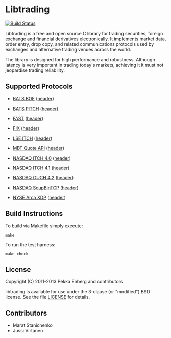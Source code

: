 # Libtrading

[![Build Status](https://secure.travis-ci.org/penberg/libtrading.png?branch=master)](http://travis-ci.org/penberg/libtrading)

Libtrading is a free and open source C library for trading securities, foreign
exchange and financial derivatives electronically. It implements market data,
order entry, drop copy, and related communications protocols used by exchanges
and alternative trading venues across the world.

The library is designed for high performance and robustness. Although latency
is very important in trading today's markets, achieving it it must not
jeopardise trading reliability.

## Supported Protocols

 * [BATS BOE][] ([header](https://github.com/penberg/libtrading/blob/master/include/libtrading/proto/boe_message.h))

 * [BATS PITCH][] ([header](https://github.com/penberg/libtrading/blob/master/include/libtrading/proto/pitch_message.h))

 * [FAST][] ([header](https://github.com/penberg/libtrading/blob/master/include/libtrading/proto/fast_message.h))

 * [FIX][] ([header](https://github.com/penberg/libtrading/blob/master/include/libtrading/proto/fix_message.h))

 * [LSE ITCH][] ([header](https://github.com/penberg/libtrading/blob/master/include/libtrading/proto/lse_itch_message.h))

 * [MBT Quote API][] ([header](https://github.com/penberg/libtrading/blob/master/include/libtrading/proto/mbt_quote_message.h))

 * [NASDAQ ITCH 4.0][] ([header](https://github.com/penberg/libtrading/blob/master/include/libtrading/proto/itch40_message.h))

 * [NASDAQ ITCH 4.1][] ([header](https://github.com/penberg/libtrading/blob/master/include/libtrading/proto/itch41_message.h))

 * [NASDAQ OUCH 4.2][] ([header](https://github.com/penberg/libtrading/blob/master/include/libtrading/proto/ouch42_message.h))

 * [NASDAQ SoupBinTCP][] ([header](https://github.com/penberg/libtrading/blob/master/include/libtrading/proto/soupbin3_session.h))

 * [NYSE Arca XDP][] ([header](https://github.com/penberg/libtrading/blob/master/include/libtrading/proto/xdp_message.h))

[BATS BOE]:          http://www.batstrading.co.uk/resources/participant_resources/BATS_Europe_Binary_Order_Entry_Specification.pdf
[BATS PITCH]:        http://www.batstrading.com/resources/membership/BATS_PITCH_Specification.pdf
[FIX]:               http://fixprotocol.org/specifications/
[FAST]:              http://fixprotocol.org/fastspec/
[LSE ITCH]:          http://www.londonstockexchange.com/products-and-services/millennium-exchange/millennium-exchange-migration/mit303-issue93final.pdf
[MBT Quote API]:     http://www.mbtrading.com/developersMain.aspx?page=api
[NASDAQ ITCH 4.0]:   http://www.nasdaqtrader.com/content/technicalsupport/specifications/dataproducts/tvitch-v4.pdf
[NASDAQ ITCH 4.1]:   http://nasdaqtrader.com/content/technicalsupport/specifications/dataproducts/NQTV-ITCH-V4_1.pdf
[NASDAQ OUCH 4.2]:   http://www.nasdaqtrader.com/content/technicalsupport/specifications/TradingProducts/OUCH4.2.pdf
[NASDAQ SoupBinTCP]: http://www.nasdaqtrader.com/content/technicalsupport/specifications/dataproducts/soupbintcp.pdf
[NYSE Arca XDP]:     http://www.nyxdata.com/nysedata/Default.aspx?tabid=1084

## Build Instructions

To build via Makefile simply execute:

    make

To run the test harness:

    make check

## License

Copyright (C) 2011-2013 Pekka Enberg and contributors

libtrading is available for use under the 3-clause (or "modified") BSD license.
See the file [LICENSE][] for details.

[LICENSE]:	https://github.com/penberg/libtrading/blob/master/LICENSE

## Contributors

* Marat Stanichenko
* Jussi Virtanen
